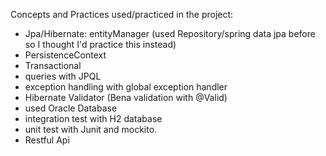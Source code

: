 Concepts and Practices used/practiced in the project:

- Jpa/Hibernate: entityManager (used Repository/spring data jpa before so I thought I'd practice this instead)
- PersistenceContext
- Transactional
- queries with JPQL
- exception handling with global exception handler
- Hibernate Validator (Bena validation with @Valid)
- used Oracle Database
- integration test with H2 database
- unit test with Junit and mockito.
- Restful Api
